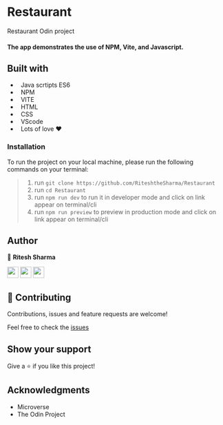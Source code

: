 # Restaurant

Restaurant Odin project

#### The app demonstrates the use of NPM, Vite, and Javascript.


## Built with

-   Java scrtipts ES6
-   NPM
-   VITE
-   HTML
-   CSS
-   VScode
-   Lots of love :heart:

### Installation

To run the project on your local machine, please run the following commands on your terminal:

> 1. run `git clone https://github.com/RiteshtheSharma/Restaurant`
> 2. run `cd Restaurant`
> 3. run `npm run dev` to run it in developer mode and click on link appear on terminal/cli
> 4. run `npm run preview` to preview in production mode and click on link appear on terminal/cli

## Author

👤 **Ritesh Sharma**

[<code><img height="26" src="https://cdn.iconscout.com/icon/free/png-256/github-153-675523.png"></code>](https://github.com/RiteshtheSharma/)
[<code><img height="26" src="https://upload.wikimedia.org/wikipedia/commons/thumb/c/c9/Linkedin.svg/1200px-Linkedin.svg.png"></code>](https://www.linkedin.com/in/ritesh-sharma-enthusiast/)
<a href="mailto:ritesh_@tutanota.com?subject=Hey Erez!"><img height="26" src="https://cdn.worldvectorlogo.com/logos/official-gmail-icon-2020-.svg"></a>

## 🤝 Contributing

Contributions, issues and feature requests are welcome!

Feel free to check the [issues](https://github.com/RiteshtheSharma/Restaurant/issues)

## Show your support

Give a ⭐️ if you like this project!

## Acknowledgments

-   Microverse
-   The Odin Project

